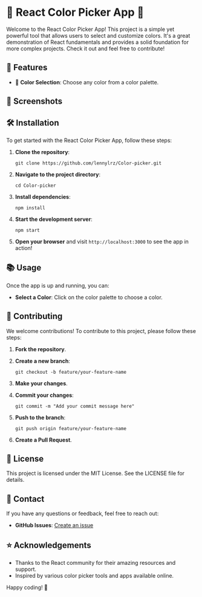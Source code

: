 
#   🎨 React Color Picker App 🎨

Welcome to the React Color Picker App! This project is a simple yet powerful tool that allows users to select and customize colors. It's a great demonstration of React fundamentals and provides a solid foundation for more complex projects. Check it out and feel free to contribute!

## 🚀 Features

-   🌈 **Color Selection**: Choose any color from a color palette.

## 📸 Screenshots

## 🛠️ Installation

To get started with the React Color Picker App, follow these steps:

1.  **Clone the repository**:
   
    
    `git clone https://github.com/lennylrz/Color-picker.git` 
    
2.  **Navigate to the project directory**:

    
    `cd Color-picker` 
    
3.  **Install dependencies**:

    
    `npm install` 
    
4.  **Start the development server**:
    

    
    `npm start` 
    
5.  **Open your browser** and visit `http://localhost:3000` to see the app in action!
    

## 📚 Usage

Once the app is up and running, you can:

-   **Select a Color**: Click on the color palette to choose a color.

## 🧩 Contributing

We welcome contributions! To contribute to this project, please follow these steps:

1.  **Fork the repository**.
2.  **Create a new branch**:

    
    `git checkout -b feature/your-feature-name` 
    
3.  **Make your changes**.
4.  **Commit your changes**:
    

    
    `git commit -m "Add your commit message here"` 
    
5.  **Push to the branch**:

    `git push origin feature/your-feature-name` 
    
6.  **Create a Pull Request**.

## 📝 License

This project is licensed under the MIT License. See the LICENSE file for details.

## 💬 Contact

If you have any questions or feedback, feel free to reach out:

-   **GitHub Issues**: [Create an issue](https://github.com/lennylrz/react-color-picker/issues)

## ⭐ Acknowledgements

-   Thanks to the React community for their amazing resources and support.
-   Inspired by various color picker tools and apps available online.

Happy coding! 🎉
